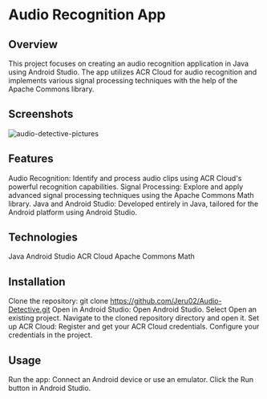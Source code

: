# Audio Recognition App

## Overview
This project focuses on creating an audio recognition application in Java using Android Studio. The app utilizes ACR Cloud for audio recognition and implements various signal processing techniques with the help of the Apache Commons library.

## Screenshots

![audio-detective-pictures](https://github.com/Jeru02/Audio-Detective/assets/129445806/200d6cc2-55ff-4f7f-825f-1086ce1f755d)

## Features
Audio Recognition: Identify and process audio clips using ACR Cloud's powerful recognition capabilities.
Signal Processing: Explore and apply advanced signal processing techniques using the Apache Commons Math library.
Java and Android Studio: Developed entirely in Java, tailored for the Android platform using Android Studio.

## Technologies
Java
Android Studio
ACR Cloud
Apache Commons Math

## Installation
Clone the repository:
git clone https://github.com/Jeru02/Audio-Detective.git
Open in Android Studio:
Open Android Studio.
Select Open an existing project.
Navigate to the cloned repository directory and open it.
Set up ACR Cloud:
Register and get your ACR Cloud credentials.
Configure your credentials in the project.

## Usage
Run the app:
Connect an Android device or use an emulator.
Click the Run button in Android Studio.

